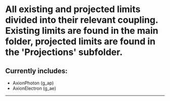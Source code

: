 # All existing and projected limits divided into their relevant coupling. Existing limits are found in the main folder, projected limits are found in the 'Projections' subfolder.

## Currently includes:
* AxionPhoton (g_ap) 
* AxionElectron (g_ae)

---
